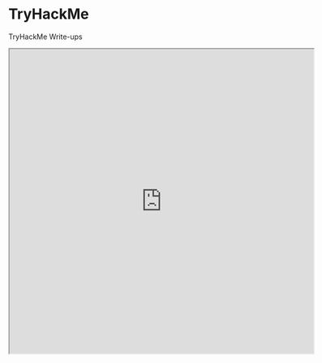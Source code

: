 # TryHackMe
TryHackMe Write-ups
<iframe height=600 width=600 src="https://medium.com/@Cyberw1ng/committed-tryhackme-b1def8f545e2">
</iframe>

